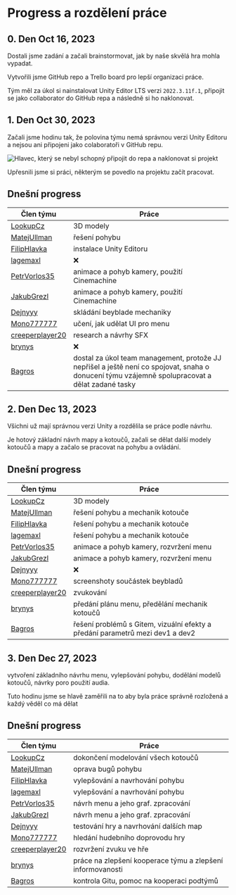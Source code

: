 # Progress a rozdělení práce

## 0. Den Oct 16, 2023

Dostali jsme zadání a začali brainstormovat, jak by naše skvělá hra mohla vypadat.

Vytvořili jsme GitHub repo a Trello board pro lepší organizaci práce.

Tým měl za úkol si nainstalovat Unity Editor LTS verzi `2022.3.11f.1`, připojit se jako collaborator do GitHub repa a následně si ho naklonovat.

## 1. Den Oct 30, 2023

Začali jsme hodinu tak, že polovina týmu nemá správnou verzi Unity Editoru a nejsou ani připojeni jako colaboratoři v GitHub repu.

![Hlavec, který se nebyl schopný připojit do repa a naklonovat si projekt](./Images/hlavecspoluprace.png)

Upřesnili jsme si práci, některým se povedlo na projektu začít pracovat.

## Dnešní progress
| Člen týmu | Práce | 
| --- | --- |
| [LookupCz](https://github.com/LookupCz)               | 3D modely |
| [MatejUllman](https://github.com/MatejUllman)         | řešení pohybu |
| [FilipHlavka](https://github.com/FilipHlavka)         | instalace Unity Editoru |
| [lagemaxl](https://github.com/lagemaxl)               | ❌ |
| [PetrVorlos35](https://github.com/PetrVorlos35)       | animace a pohyb kamery, použití Cinemachine |
| [JakubGrezl](https://github.com/JakubGrezl)           | animace a pohyb kamery, použití Cinemachine |
| [Dejnyyy](https://github.com/Dejnyyy)                 | skládání beyblade mechaniky |
| [Mono777777](https://github.com/Mono777777)           | učení, jak udělat UI pro menu |
| [creeperplayer20](https://github.com/creeperplayer20) | research a návrhy SFX |
| [brynys](https://github.com/brynys)                   | ❌ |
| [Bagros](https://github.com/LosBagros)                | dostal za úkol team management, protože JJ nepřišel a ještě není co spojovat, snaha o donucení týmu vzájemně spolupracovat a dělat zadané tasky |

## 2. Den Dec 13, 2023

Všichni už mají správnou verzi Unity a rozdělila se práce podle návrhu.

Je hotový základní návrh mapy a kotoučů, začali se dělat další modely kotoučů a mapy a začalo se pracovat na pohybu a ovládání.

## Dnešní progress
| Člen týmu | Práce | 
| --- | --- |
| [LookupCz](https://github.com/LookupCz)               | 3D modely |
| [MatejUllman](https://github.com/MatejUllman)         | řešení pohybu a mechanik kotouče |
| [FilipHlavka](https://github.com/FilipHlavka)         | řešení pohybu a mechanik kotouče |
| [lagemaxl](https://github.com/lagemaxl)               | řešení pohybu a mechanik kotouče |
| [PetrVorlos35](https://github.com/PetrVorlos35)       | animace a pohyb kamery, rozvržení menu |
| [JakubGrezl](https://github.com/JakubGrezl)           | animace a pohyb kamery, rozvržení menu |
| [Dejnyyy](https://github.com/Dejnyyy)                 | ❌ |
| [Mono777777](https://github.com/Mono777777)           | screenshoty součástek beybladů |
| [creeperplayer20](https://github.com/creeperplayer20) | zvukování |
| [brynys](https://github.com/brynys)                   | předání plánu menu, předělání mechanik kotoučů |
| [Bagros](https://github.com/LosBagros)                | řešení problémů s Gitem, vizuální efekty a předání parametrů mezi dev1 a dev2 |

## 3. Den Dec 27, 2023

vytvoření základního návrhu menu, vylepšování pohybu, dodělání modelů kotoučů, návrky poro použití audia.

Tuto hodinu jsme se hlavě zaměřili na to aby byla práce správně rozložená a každý věděl co má dělat

## Dnešní progress
| Člen týmu | Práce | 
| --- | --- |
| [LookupCz](https://github.com/LookupCz)               | dokončení modelování všech kotoučů |
| [MatejUllman](https://github.com/MatejUllman)         | oprava bugů pohybu |
| [FilipHlavka](https://github.com/FilipHlavka)         | vylepšování a navrhování pohybu |
| [lagemaxl](https://github.com/lagemaxl)               | vylepšování a navrhování pohybu |
| [PetrVorlos35](https://github.com/PetrVorlos35)       | návrh menu a jeho graf. zpracování |
| [JakubGrezl](https://github.com/JakubGrezl)           | návrh menu a jeho graf. zpracování |
| [Dejnyyy](https://github.com/Dejnyyy)                 | testování hry a navrhování dalších map |
| [Mono777777](https://github.com/Mono777777)           | hledání hudebního doprovodu hry |
| [creeperplayer20](https://github.com/creeperplayer20) | rozvržení zvuku ve hře |
| [brynys](https://github.com/brynys)                   | práce na zlepšení kooperace týmu a zlepšení informovanosti |
| [Bagros](https://github.com/LosBagros)                | kontrola Gitu, pomoc na kooperaci podtýmů |
